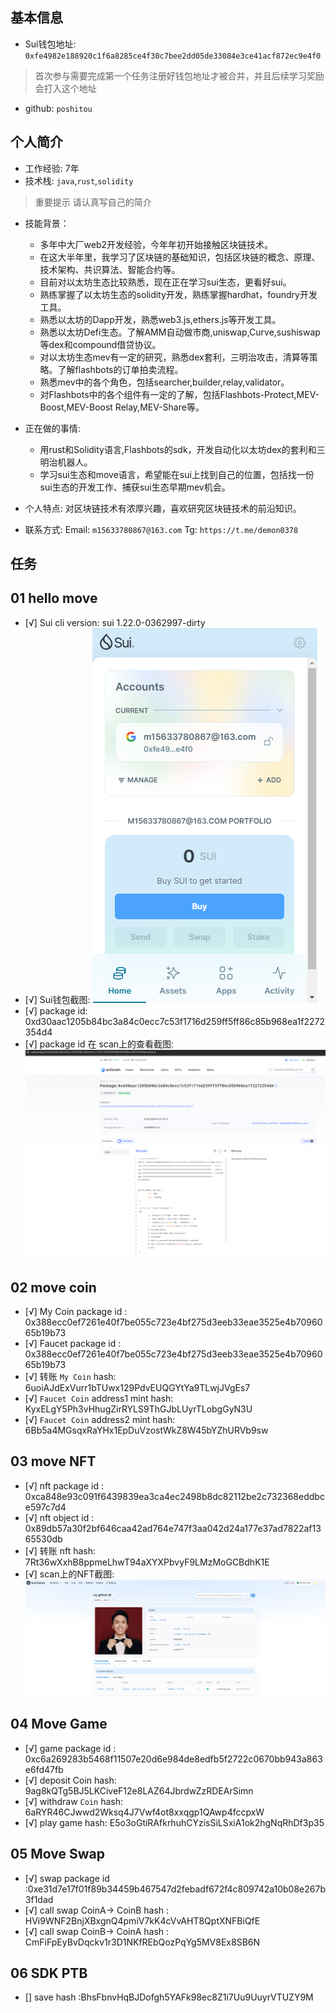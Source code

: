 ## 基本信息
- Sui钱包地址: `0xfe4982e188920c1f6a8285ce4f30c7bee2dd05de33084e3ce41acf872ec9e4f0`
> 首次参与需要完成第一个任务注册好钱包地址才被合并，并且后续学习奖励会打入这个地址
- github: `poshitou`

## 个人简介
- 工作经验: 7年
- 技术栈: `java`,`rust`,`solidity`
> 重要提示 请认真写自己的简介

- 技能背景：
  - 多年中大厂web2开发经验，今年年初开始接触区块链技术。
  - 在这大半年里，我学习了区块链的基础知识，包括区块链的概念、原理、技术架构、共识算法、智能合约等。
  - 目前对以太坊生态比较熟悉，现在正在学习sui生态，更看好sui。
  - 熟练掌握了以太坊生态的solidity开发，熟练掌握hardhat，foundry开发工具。
  - 熟悉以太坊的Dapp开发，熟悉web3.js,ethers.js等开发工具。
  - 熟悉以太坊Defi生态。了解AMM自动做市商,uniswap,Curve,sushiswap等dex和compound借贷协议。
  - 对以太坊生态mev有一定的研究，熟悉dex套利，三明治攻击，清算等策略。了解flashbots的订单拍卖流程。
  - 熟悉mev中的各个角色，包括searcher,builder,relay,validator。
  - 对Flashbots中的各个组件有一定的了解，包括Flashbots-Protect,MEV-Boost,MEV-Boost Relay,MEV-Share等。


- 正在做的事情:
   - 用rust和Solidity语言,Flashbots的sdk，开发自动化以太坊dex的套利和三明治机器人。
   - 学习sui生态和move语言，希望能在sui上找到自己的位置，包括找一份sui生态的开发工作、捕获sui生态早期mev机会。


- 个人特点: 对区块链技术有浓厚兴趣，喜欢研究区块链技术的前沿知识。


- 联系方式: Email: `m15633780867@163.com` Tg: `https://t.me/demon0378`

## 任务

##   01 hello move  
- [√] Sui cli version: sui 1.22.0-0362997-dirty
- [√] Sui钱包截图: ![Sui钱包截图](./images/img.png)
- [√] package id: 0xd30aac1205b84bc3a84c0ecc7c53f1716d259ff5ff86c85b968ea1f2272354d4
- [√] package id 在 scan上的查看截图:![Scan截图](./images/img_1.png)

##   02 move coin
- [√] My Coin package id : 0x388ecc0ef7261e40f7be055c723e4bf275d3eeb33eae3525e4b7096065b19b73
- [√] Faucet package id : 0x388ecc0ef7261e40f7be055c723e4bf275d3eeb33eae3525e4b7096065b19b73
- [√] 转账 `My Coin` hash: 6uoiAJdExVurr1bTUwx129PdvEUQGYtYa9TLwjJVgEs7
- [√] `Faucet Coin` address1 mint hash: KyxELgY5Ph3vHhugZirRYLS9ThGJbLUyrTLobgGyN3U
- [√] `Faucet Coin` address2 mint hash: 6Bb5a4MGsqxRaYHx1EpDuVzostWkZ8W45bYZhURVb9sw

##   03 move NFT
- [√] nft package id : 0xca848e93c091f6439839ea3ca4ec2498b8dc82112be2c732368eddbce597c7d4
- [√] nft object id : 0x89db57a30f2bf646caa42ad764e747f3aa042d24a177e37ad7822af1365530db
- [√] 转账 nft  hash: 7Rt36wXxhB8ppmeLhwT94aXYXPbvyF9LMzMoGCBdhK1E
- [√] scan上的NFT截图:![Scan截图](./images/github_img.png)

##   04 Move Game
- [√] game package id : 0xc6a269283b5468f11507e20d6e984de8edfb5f2722c0670bb943a863e6fd47fb
- [√] deposit Coin hash: 9ag8kQTg5BJ5LKCiveF12e8LAZ64JbrdwZzRDEArSimn
- [√] withdraw `Coin` hash: 6aRYR46CJwwd2Wksq4J7Vwf4ot8xxqgp1QAwp4fccpxW
- [√] play game hash: E5o3oGtiRAfkrhuhCYzisSiLSxiA1ok2hgNqRhDf3p35

##   05 Move Swap
- [√] swap package id :0xe31d7e17f01f89b34459b467547d2febadf672f4c809742a10b08e267b3f1dad
- [√] call swap CoinA-> CoinB  hash : HVi9WNF2BnjXBxgnQ4pmiV7kK4cVvAHT8QptXNFBiQfE
- [√] call swap CoinB-> CoinA  hash : CmFiFpEyBvDqckv1r3D1NKfREbQozPqYg5MV8Ex8SB6N

##   06 SDK PTB
- [] save hash :BhsFbnvHqBJDofgh5YAFk98ec8Z1i7Uu9UuyrVTUZY9M
